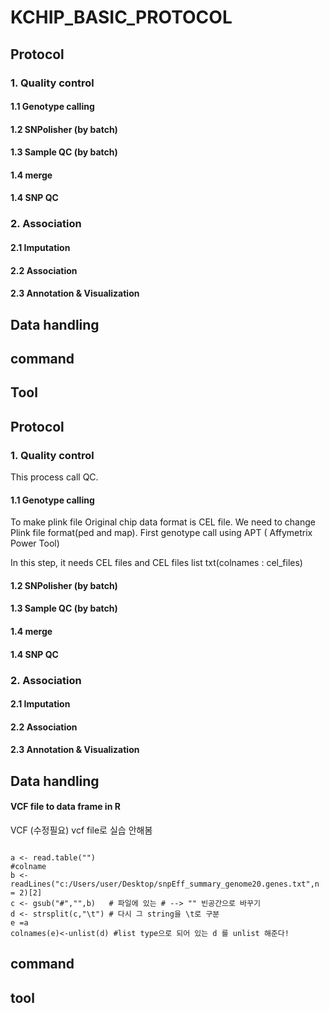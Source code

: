 # KCHIP_BASIC_PROTOCOL


## Protocol
### 1. Quality control
#### 1.1 Genotype calling
#### 1.2 SNPolisher (by batch)
#### 1.3 Sample QC (by batch)
#### 1.4 merge
#### 1.4 SNP QC
### 2. Association
#### 2.1 Imputation
#### 2.2 Association
#### 2.3 Annotation & Visualization
## Data handling
## command
## Tool


## Protocol


### 1. Quality control
This process call QC. 
#### 1.1 Genotype calling
To make plink file
Original chip data format is CEL file. 
We need to change Plink file format(ped and map).
First genotype call using APT ( Affymetrix Power Tool) 

In this step, it needs CEL files and CEL files list txt(colnames : cel_files)

#### 1.2 SNPolisher (by batch)

#### 1.3 Sample QC (by batch)
#### 1.4 merge
#### 1.4 SNP QC
### 2. Association
#### 2.1 Imputation
#### 2.2 Association
#### 2.3 Annotation & Visualization


## Data handling
#### VCF file to data frame in R
VCF (수정필요) vcf file로 실습 안해봄

<pre><code>
a <- read.table("")
#colname
b <- readLines("c:/Users/user/Desktop/snpEff_summary_genome20.genes.txt",n = 2)[2]
c <- gsub("#","",b)   # 파일에 있는 # --> "" 빈공간으로 바꾸기
d <- strsplit(c,"\t") # 다시 그 string을 \t로 구분
e =a
colnames(e)<-unlist(d) #list type으로 되어 있는 d 를 unlist 해준다!
</code></pre>



## command
## tool
